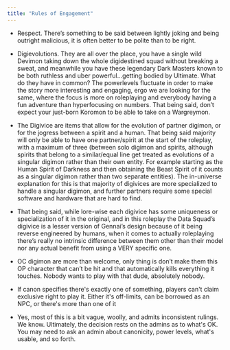 ```yaml
---
title: "Rules of Engagement"
---
```

-	Respect. There’s something to be said between lightly joking and being outright malicious, it is often better to be polite than to be right.

-	Digievolutions. They are all over the place, you have a single wild Devimon taking down the whole digidestined squad without breaking a sweat, and meanwhile you have these legendary Dark Masters known to be both ruthless and uber powerful…getting bodied by Ultimate. What do they have in common? The powerlevels fluctuate in order to make the story more interesting and engaging, ergo we are looking for the same, where the focus is more on roleplaying and everybody having a fun adventure than hyperfocusing on numbers. That being said, don’t expect your just-born Koromon to be able to take on a Wargreymon. 

-	The Digivice are items that allow for the evolution of partner digimon, or for the jogress between a spirit and a human. That being said majority will only be able to have one partner/spirit at the start of the roleplay, with a maximum of three (between solo digimon and spirits, although spirits that belong to a similar/equal line get treated as evolutions of a singular digimon rather than their own entity. For example starting as the Human Spirit of Darkness and then obtaining the Beast Spirit of it counts as a singular digimon rather than two separate entities). The in-universe explanation for this is that majority of digivices are more specialized to handle a singular digimon, and further partners require some special software and hardware that are hard to find.

-	That being said, while lore-wise each digivice has some uniqueness or specialization of it in the original, and in this roleplay the Data Squad’s digivice is a lesser version of Gennai’s design because of it being reverse engineered by humans, when it comes to actually roleplaying there’s really no intrinsic difference between them other than their model nor any actual benefit from using a VERY specific one. 

-	OC digimon are more than welcome, only thing is don’t make them this OP character that can’t be hit and that automatically kills everything it touches. Nobody wants to play with that dude, absolutely nobody.

- If canon specifies there's exactly one of something, players can't claim exclusive right to play it. Either it's off-limits, can be borrowed as an NPC, or there's more than one of it

- Yes, most of this is a bit vague, woolly, and admits inconsistent rulings. We know. Ultimately, the decision rests on the admins as to what's OK. You may need to ask an admin about canonicity, power levels, what's usable, and so forth.